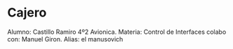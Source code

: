 # Cajero

Alumno: Castillo Ramiro
4º2 Avionica.
Materia: Control de Interfaces
colabo con: Manuel Giron. Alias: el manusovich
